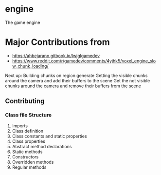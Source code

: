 # engine
The game engine


# Major Contributions from
* https://ahbejarano.gitbook.io/lwjglgamedev
* https://www.reddit.com/r/gamedev/comments/4yjhk5/voxel_engine_slow_chunk_loading/

Next up:
Building chunks on region generate
Getting the visible chunks around the camera and add their buffers to the scene
Get the not visible chunks around the camera and remove their buffers from the scene



## Contributing
### Class file Structure
1. Imports
2. Class definition
3. Class constants and static properties
4. Class properties
5. Abstract method declarations
6. Static methods
7. Constructors
8. Overridden methods
9. Regular methods